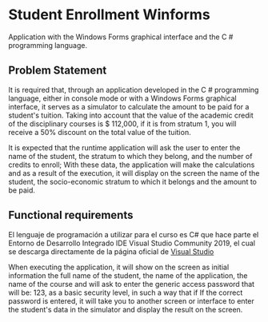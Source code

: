 # Student Enrollment Winforms

Application with the Windows Forms graphical interface and the C # programming language.

## Problem Statement

It is required that, through an application developed in the C # programming language, either in console mode or with a Windows Forms graphical interface, it serves as a simulator to calculate the amount to be paid for a student's tuition. Taking into account that the value of the academic credit of the disciplinary courses is $ 112,000, if it is from stratum 1, you will receive a 50% discount on the total value of the tuition.

It is expected that the runtime application will ask the user to enter the name of the student, the stratum to which they belong, and the number of credits to enroll; With these data, the application will make the calculations and as a result of the execution, it will display on the screen the name of the student, the socio-economic stratum to which it belongs and the amount to be paid.

## Functional requirements

El lenguaje de programación a utilizar para el curso es C# que hace parte el Entorno de Desarrollo Integrado IDE Visual Studio Community 2019, el cual se descarga directamente de la página oficial de [Visual Studio](https://visualstudio.microsoft.com/es/) 

When executing the application, it will show on the screen as initial information the full name of the student, the name of the application, the name of the course and will ask to enter the generic access password that will be: 123, as a basic security level, in such a way that if If the correct password is entered, it will take you to another screen or interface to enter the student's data in the simulator and display the result on the screen.


